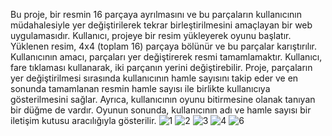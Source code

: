 Bu proje, bir resmin 16 parçaya ayrılmasını ve bu parçaların kullanıcının müdahalesiyle yer değiştirilerek tekrar birleştirilmesini amaçlayan bir web uygulamasıdır. 
Kullanıcı, projeye bir resim yükleyerek oyunu başlatır. Yüklenen resim, 4x4 (toplam 16) parçaya bölünür ve bu parçalar karıştırılır. Kullanıcının amacı, parçaları 
yer değiştirerek resmi tamamlamaktır. Kullanıcı, fare tıklaması kullanarak, iki parçanın yerini değiştirebilir. Proje, parçaların yer değiştirilmesi sırasında 
kullanıcının hamle sayısını takip eder ve en sonunda tamamlanan resmin hamle sayısı ile birlikte kullanıcıya gösterilmesini sağlar. Ayrıca, kullanıcının oyunu 
bitirmesine olanak tanıyan bir düğme de vardır. Oyunun sonunda, kullanıcının adı ve hamle sayısı bir iletişim kutusu aracılığıyla gösterilir.
![1](https://user-images.githubusercontent.com/56917548/230335165-407ada60-e310-4978-a442-bdf6c2e6fcba.png)
![2](https://user-images.githubusercontent.com/56917548/230335199-400b57e9-0e91-4ecd-8ca3-a8592c25168e.png)
![3](https://user-images.githubusercontent.com/56917548/230335230-13f80d62-09f2-4c06-830c-b92fe2d8b59a.png)
![4](https://user-images.githubusercontent.com/56917548/230335267-fc16246d-6374-4d79-ac1c-1da9194a4b64.png)
![6](https://user-images.githubusercontent.com/56917548/230335304-c2b48b8e-1707-47d5-8d91-68a15816f752.png)
